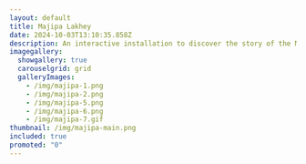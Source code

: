 ```yaml
---
layout: default
title: Majipa Lakhey
date: 2024-10-03T13:10:35.858Z
description: An interactive installation to discover the story of the Majipa Lakhey
imagegallery:
  showgallery: true
  carouselgrid: grid
  galleryImages:
    - /img/majipa-1.png
    - /img/majipa-2.png
    - /img/majipa-5.png
    - /img/majipa-6.png
    - /img/majipa-7.gif
thumbnail: /img/majipa-main.png
included: true
promoted: "0"
---
```


<template>
  <div class="chicken-swag-container">
    <p>'Majipa Lakhey: The Protector' is an immersive installation that invites visitors to explore the Majipa Lakhey, a demon dance deeply embedded in Kathmandu's cultural traditions. Serving as my bachelor's thesis, the project aims to reconnect Nepali youth abroad with their cultural heritage and raise global awareness of Nepalese traditions. By engaging younger generations, it seeks to preserve this significant cultural symbol amidst a declining interest in traditional practices.

To create an engaging experience, I blended traditional storytelling with interactive technology. I used After Effects to craft a puppet-style animation, which was projected onto transparent fabric to evoke the myth's dreamlike quality, drawing inspiration from Nepal’s puppetry tradition. The interactive demon dance was brought to life in Unity, using motion capture to ensure authenticity. I researched and replicated the demon's dance moves, while TouchDesigner and Kinect made the demon reactive, enhancing user engagement with real-time responses. This fusion of old and new aimed to make the cultural narrative immersive and accessible, especially for Nepali youth abroad who, like myself, may feel disconnected from their heritage.</p>
    <MyComponent />
  </div>
</template>

